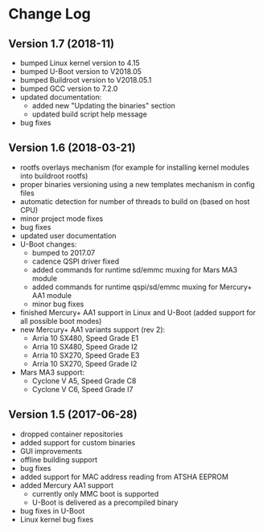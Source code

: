 Change Log
==========

Version 1.7 (2018-11)
---------------------

* bumped Linux kernel version to 4.15
* bumped U-Boot version to V2018.05
* bumped Buildroot version to V2018.05.1
* bumped GCC version to 7.2.0
* updated documentation:
    - added new "Updating the binaries" section
    - updated build script help message
* bug fixes

Version 1.6 (2018-03-21)
------------------------

* rootfs overlays mechanism (for example for installing kernel modules into buildroot rootfs)
* proper binaries versioning using a new templates mechanism in config files
* automatic detection for number of threads to build on (based on host CPU)
* minor project mode fixes
* bug fixes
* updated user documentation
* U-Boot changes:
    - bumped to 2017.07
    - cadence QSPI driver fixed
    - added commands for runtime sd/emmc muxing for Mars MA3 module
    - added commands for runtime qspi/sd/emmc muxing for Mercury+ AA1 module
    - minor bug fixes
* finished Mercury+ AA1 support in Linux and U-Boot (added support for all possible boot modes)
* new Mercury+ AA1 variants support (rev 2):
    - Arria 10 SX480, Speed Grade E1
    - Arria 10 SX480, Speed Grade I2
    - Arria 10 SX270, Speed Grade E3
    - Arria 10 SX270, Speed Grade I2
* Mars MA3 support:
    - Cyclone V A5, Speed Grade C8
    - Cyclone V C6, Speed Grade I7

Version 1.5 (2017-06-28)
------------------------

* dropped container repositories
* added support for custom binaries
* GUI improvements
* offline building support
* bug fixes
* added support for MAC address reading from ATSHA EEPROM
* added Mercury AA1 support
    - currently only MMC boot is supported
    - U-Boot is delivered as a precompiled binary
* bug fixes in U-Boot
* Linux kernel bug fixes
